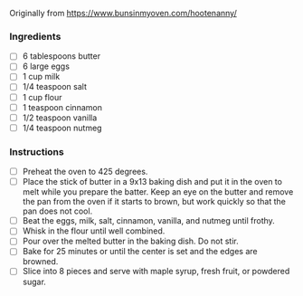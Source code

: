 Originally from https://www.bunsinmyoven.com/hootenanny/

### Ingredients

- [ ] 6 tablespoons butter
- [ ] 6 large eggs
- [ ] 1 cup milk
- [ ] 1/4 teaspoon salt
- [ ] 1 cup flour
- [ ] 1 teaspoon cinnamon
- [ ] 1/2 teaspoon vanilla
- [ ] 1/4 teaspoon nutmeg

### Instructions

- [ ] Preheat the oven to 425 degrees.
- [ ] Place the stick of butter in a 9x13 baking dish and put it in the oven to melt while you prepare the batter. Keep an eye on the butter and remove the pan from the oven if it starts to brown, but work quickly so that the pan does not cool.
- [ ] Beat the eggs, milk, salt, cinnamon, vanilla, and nutmeg until frothy.
- [ ] Whisk in the flour until well combined.
- [ ] Pour over the melted butter in the baking dish. Do not stir.
- [ ] Bake for 25 minutes or until the center is set and the edges are browned.
- [ ] Slice into 8 pieces and serve with maple syrup, fresh fruit, or powdered sugar.
